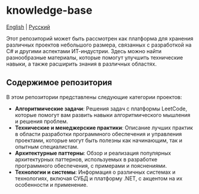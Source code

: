 # knowledge-base

[English](README.md) | [Русский](README.ru.md)

Этот репозиторий может быть рассмотрен как платформа для хранения различных проектов небольшого размера, связанных с разработкой на C# и другими аспектами ИТ-индустрии. Здесь можно найти разнообразные материалы, которые помогут улучшить технические навыки, а также расширить знания в различных областях.

## Содержимое репозитория

В этом репозитории представлены следующие категории проектов:

- **Алгоритмические задачи**: Решения задач с платформы LeetCode, которые помогут вам развить навыки алгоритмического мышления и решения проблем.
- **Технические и менеджерские практики**: Описание лучших практик в области разработки программного обеспечения и управления проектами, которые могут быть полезны как начинающим, так и опытным специалистам.
- **Архитектурные паттерны**: Обзор и реализация популярных архитектурных паттернов, используемых в разработке программного обеспечения, с примерами и пояснениями.
- **Технологии и системы**: Информация о различных системах и технологиях, включая СУБД и платформу .NET, с акцентом на их особенности и применение.

